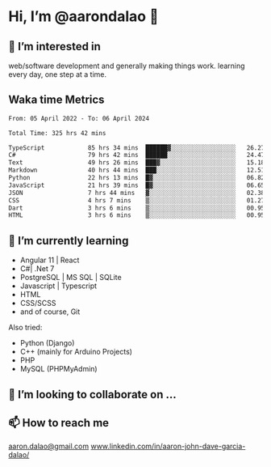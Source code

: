 # __Hi, I’m @aarondalao__ 👋 
## 👀 I’m interested in 
web/software development and generally making things work.
learning every day, one step at a time. 

## Waka time Metrics
<!--START_SECTION:waka-->

```txt
From: 05 April 2022 - To: 06 April 2024

Total Time: 325 hrs 42 mins

TypeScript            85 hrs 34 mins  ██████▓░░░░░░░░░░░░░░░░░░   26.27 %
C#                    79 hrs 42 mins  ██████░░░░░░░░░░░░░░░░░░░   24.47 %
Text                  49 hrs 26 mins  ███▓░░░░░░░░░░░░░░░░░░░░░   15.18 %
Markdown              40 hrs 44 mins  ███░░░░░░░░░░░░░░░░░░░░░░   12.51 %
Python                22 hrs 13 mins  █▓░░░░░░░░░░░░░░░░░░░░░░░   06.82 %
JavaScript            21 hrs 39 mins  █▓░░░░░░░░░░░░░░░░░░░░░░░   06.65 %
JSON                  7 hrs 44 mins   ▓░░░░░░░░░░░░░░░░░░░░░░░░   02.38 %
CSS                   4 hrs 7 mins    ▒░░░░░░░░░░░░░░░░░░░░░░░░   01.27 %
Dart                  3 hrs 6 mins    ▒░░░░░░░░░░░░░░░░░░░░░░░░   00.95 %
HTML                  3 hrs 6 mins    ▒░░░░░░░░░░░░░░░░░░░░░░░░   00.95 %
```

<!--END_SECTION:waka-->

## 🌱 I’m currently learning 

- Angular 11 | React 
- C#| .Net 7
- PostgreSQL | MS SQL | SQLite
- Javascript | Typescript
- HTML 
- CSS/SCSS
- and of course, Git 


Also tried:
- Python (Django)
- C++ (mainly for Arduino Projects)
- PHP
- MySQL (PHPMyAdmin)


## 💞️ I’m looking to collaborate on ...

## 📫 How to reach me 
aaron.dalao@gmail.com
www.linkedin.com/in/aaron-john-dave-garcia-dalao/

<!---
aarondalao/aarondalao is a ✨ special ✨ repository because its `README.md` (this file) appears on your GitHub profile.
You can click the Preview link to take a look at your changes.
--->
